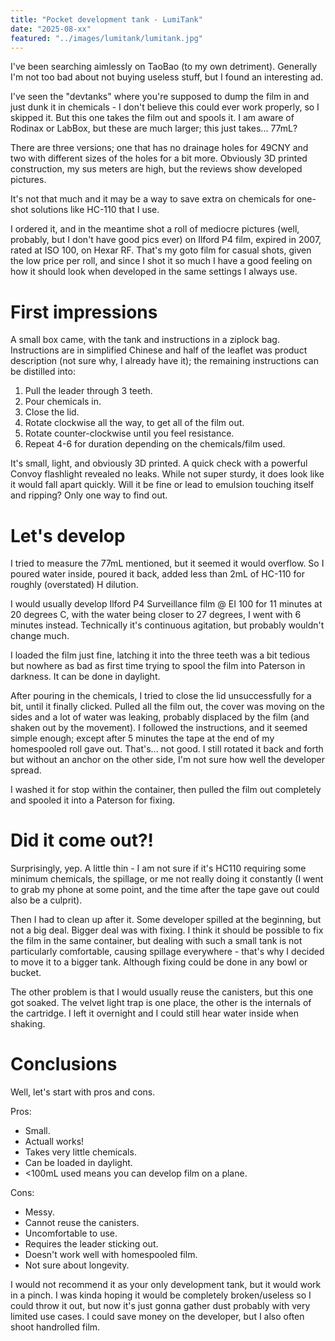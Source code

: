 ```yaml
---
title: "Pocket development tank - LumiTank"
date: "2025-08-xx"
featured: "../images/lumitank/lumitank.jpg"
---
```


I've been searching aimlessly on TaoBao (to my own detriment). Generally I'm not too bad about not buying useless stuff, but I found an interesting ad.

I've seen the "devtanks" where you're supposed to dump the film in and just dunk it in chemicals - I don't believe this could ever work properly, so I skipped it. But this one takes the film out and spools it. I am aware of Rodinax or LabBox, but these are much larger; this just takes... 77mL?

There are three versions; one that has no drainage holes for 49CNY and two with different sizes of the holes for a bit more. Obviously 3D printed construction, my sus meters are high, but the reviews show developed pictures.

It's not that much and it may be a way to save extra on chemicals for one-shot solutions like HC-110 that I use.

I ordered it, and in the meantime shot a roll of mediocre pictures (well, probably, but I don't have good pics ever) on Ilford P4 film, expired in 2007, rated at ISO 100, on Hexar RF. That's my goto film for casual shots, given the low price per roll, and since I shot it so much I have a good feeling on how it should look when developed in the same settings I always use.

# First impressions

A small box came, with the tank and instructions in a ziplock bag. Instructions are in simplified Chinese and half of the leaflet was product description (not sure why, I already have it); the remaining instructions can be distilled into:

1. Pull the leader through 3 teeth.
2. Pour chemicals in.
3. Close the lid.
4. Rotate clockwise all the way, to get all of the film out.
5. Rotate counter-clockwise until you feel resistance.
6. Repeat 4-6 for duration depending on the chemicals/film used.

It's small, light, and obviously 3D printed. A quick check with a powerful Convoy flashlight revealed no leaks. While not super sturdy, it does look like it would fall apart quickly. Will it be fine or lead to emulsion touching itself and ripping? Only one way to find out.

# Let's develop

I tried to measure the 77mL mentioned, but it seemed it would overflow. So I poured water inside, poured it back, added less than 2mL of HC-110 for roughly (overstated) H dilution.

I would usually develop Ilford P4 Surveillance film @ EI 100 for 11 minutes at 20 degrees C, with the water being closer to 27 degrees, I went with 6 minutes instead. Technically it's continuous agitation, but probably wouldn't change much.

I loaded the film just fine, latching it into the three teeth was a bit tedious but nowhere as bad as first time trying to spool the film into Paterson in darkness. It can be done in daylight.

After pouring in the chemicals, I tried to close the lid unsuccessfully for a bit, until it finally clicked. Pulled all the film out, the cover was moving on the sides and a lot of water was leaking, probably displaced by the film (and shaken out by the movement). I followed the instructions, and it seemed simple enough; except after 5 minutes the tape at the end of my homespooled roll gave out. That's... not good. I still rotated it back and forth but without an anchor on the other side, I'm not sure how well the developer spread.

I washed it for stop within the container, then pulled the film out completely and spooled it into a Paterson for fixing.

# Did it come out?!

Surprisingly, yep. A little thin - I am not sure if it's HC110 requiring some minimum chemicals, the spillage, or me not really doing it constantly (I went to grab my phone at some point, and the time after the tape gave out could also be a culprit).

Then I had to clean up after it. Some developer spilled at the beginning, but not a big deal. Bigger deal was with fixing. I think it should be possible to fix the film in the same container, but dealing with such a small tank is not particularly comfortable, causing spillage everywhere - that's why I decided to move it to a bigger tank. Although fixing could be done in any bowl or bucket.

The other problem is that I would usually reuse the canisters, but this one got soaked. The velvet light trap is one place, the other is the internals of the cartridge. I left it overnight and I could still hear water inside when shaking.

# Conclusions

Well, let's start with pros and cons.

Pros:

+ Small.
+ Actuall works!
+ Takes very little chemicals.
+ Can be loaded in daylight.
+ <100mL used means you can develop film on a plane.

Cons:

- Messy.
- Cannot reuse the canisters.
- Uncomfortable to use.
- Requires the leader sticking out.
- Doesn't work well with homespooled film.
- Not sure about longevity.
 
I would not recommend it as your only development tank, but it would work in a pinch. I was kinda hoping it would be completely broken/useless so I could throw it out, but now it's just gonna gather dust probably with very limited use cases. I could save money on the developer, but I also often shoot handrolled film.